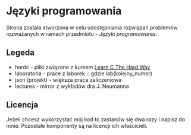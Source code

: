 Języki programowania
====================

Strona została stworzona w celu udostępniania rozwiązań problemów rozważanych w ramach przedmiotu - *Języki programowania*.

Legeda
------
* hardc - pliki związane z kursem [Learn C The Hard Way](http://c.learncodethehardway.org/book/)
* laboratoria - prace z laborek :: gdzie lab(kolejny_numer)
* json (projekt) - większa praca zaliczeniowa
* lectures - mirror z wykładów dra J. Neumanna

Licencja
--------
Jeżeli chcesz wykorzystać mój kod to zastanów się dwa razy i napisz do mnie.
Pozostałe komponenty są na licencji ich właścicieli.
 